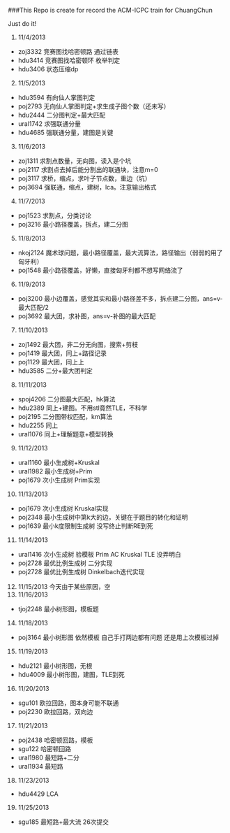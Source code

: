###This Repo is create for record the ACM-ICPC train for ChuangChun

Just do it!

1. 11/4/2013
  * zoj3332  竞赛图找哈密顿路 通过链表
  * hdu3414  竞赛图找哈密顿环 枚举判定
  * hdu3406  状态压缩dp
2. 11/5/2013
  * hdu3594  有向仙人掌图判定
  * poj2793  无向仙人掌图判定+求生成子图个数（还未写）
  * hdu2444  二分图判定+最大匹配
  * ural1742 求强联通分量
  * hdu4685  强联通分量，建图是关键
3. 11/6/2013
  * zoj1311  求割点数量，无向图，读入是个坑
  * poj2117  求割点去掉后能分割出的联通块，注意m=0
  * poj3117  求桥，缩点，求叶子节点数，重边（坑）
  * poj3694  强联通，缩点，建树，lca。注意输出格式
4. 11/7/2013
  * poj1523	 求割点，分类讨论
  * poj3216	 最小路径覆盖，拆点，建二分图  
5. 11/8/2013
  * nkoj2124 魔术球问题，最小路径覆盖，最大流算法，路径输出（弱弱的用了匈牙利）
  * poj1548  最小路径覆盖，好懒，直接匈牙利都不想写网络流了
6. 11/9/2013
  * poj3200  最小边覆盖，感觉其实和最小路径差不多，拆点建二分图，ans=v-最大匹配/2
  * poj3692  最大团，求补图，ans=v-补图的最大匹配
7. 11/10/2013
  * zoj1492  最大团，非二分无向图，搜索+剪枝
  * poj1419  最大团，同上+路径记录
  * poj1129	 最大团，同上上
  * hdu3585  二分+最大团判定
8. 11/11/2013
  * spoj4206 二分图最大匹配，hk算法
  * hdu2389  同上+建图。不用stl竟然TLE，不科学
  * poj2195	 二分图带权匹配，km算法
  * hdu2255  同上
  * ural1076 同上+理解题意+模型转换
9. 11/12/2013
  * ural1160 最小生成树+Kruskal
  * ural1982 最小生成树+Prim
  * poj1679	 次小生成树 Prim实现
10. 11/13/2013
  * poj1679  次小生成树 Kruskal实现
  * poj2348  最小生成树中第k大的边，关键在于题目的转化和证明
  * poj1639  最小k度限制生成树 没写终止判断RE到死
11. 11/14/2013
  * ural1416 次小生成树 验模板 Prim AC Kruskal TLE 没弄明白
  * poj2728  最优比例生成树 二分实现
  * poj2728	 最优比例生成树 Dinkelbach迭代实现
12. 11/15/2013
  今天由于某些原因，空
13. 11/16/2013
  * tjoj2248 最小树形图，模板题 
14. 11/18/2013
  * poj3164  最小树形图 依然模板 自己手打两边都有问题 还是用上次模板过掉
15. 11/19/2013
  * hdu2121	 最小树形图，无根
  * hdu4009  最小树形图，建图，TLE到死
16. 11/20/2013
  * sgu101   欧拉回路，图本身可能不联通
  * poj2230  欧拉回路，双向边
17. 11/21/2013
  * poj2438  哈密顿回路，模板
  * sgu122   哈密顿回路
  * ural1980 最短路+二分
  * ural1934 最短路
18. 11/23/2013
  * hdu4429  LCA
19. 11/25/2013
  * sgu185   最短路+最大流  26次提交
